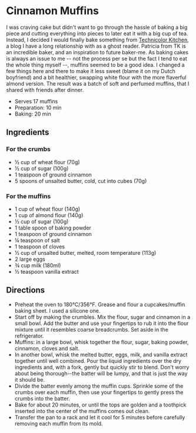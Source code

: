 # Cinnamon Muffins

I was craving cake but didn't want to go through the hassle of baking a big piece and cutting everything into pieces to later eat it with a big cup of tea. Instead, I decided I would finally bake something from [Technicolor Kitchen](http://technicolorkitchen.blogspot.com/2010/09/muffins-de-canela-com-farofinha-de.html), a blog I have a long relationship with as a ghost reader. Patricia from TK is an incredible baker, and an inspiration to future baker-me.
As baking cakes is always an issue to me -- not the process per se but the fact I tend to eat the whole thing myself --, muffins seemed to be a good idea. I changed a few things here and there to make it less sweet (blame it on my Dutch boyfriend) and a bit healthier, swapping white flour with the more flaverful almond version. The result was a batch of soft and perfumed muffins, that I shared with friends after dinner.

- Serves 17 muffins
- Preparation: 10 min
- Baking: 20 min

## Ingredients
### For the crumbs
- ½ cup of wheat flour (70g)
- ½ cup of sugar (100g)
- 1 teaspoon of ground cinnamon
- 5 spoons of unsalted butter, cold, cut into cubes (70g)

### For the muffins
- 1 cup of wheat flour (140g)
- 1 cup of almond flour (140g)
- ½ cup of sugar (100g)
- 1 table spoon of baking powder
- 1 teaspoon of ground cinnamon
- ¼ teaspoon of salt
- 1 teaspoon of cloves
- ½ cup of unsalted butter, melted, room temperature (113g)
- 2 large eggs
- ¾ cup milk (180ml) 
- ½ teaspoon vanilla extract

## Directions
- Preheat the oven to 180°C/356°F. Grease and flour a cupcakes/muffin baking sheet. I used a silicone one.
- Start off by making the crumbles. Mix the flour, sugar and cinnamon in a small bowl. Add the butter and use your fingertips to rub it into the flour mixture until it resembles coarse breadcrumbs. Set aside in the refrigerator.
- Muffins: in a large bowl, whisk together the flour, sugar, baking powder, cinnamon, cloves and salt.
- In another bowl, whisk the melted butter, eggs, milk, and vanilla extract together until well combined. Pour the liquid ingredients over the dry ingredients and, with a fork, gently but quickly stir to blend. Don't worry about being thorough--the batter will be lumpy, and that is just the way it should be. 
- Divide the batter evenly among the muffin cups. Sprinkle some of the crumbs over each muffin, then use your fingertips to gently press the crumbs into the batter. 
- Bake for about 20 minutes, or until the tops are golden and a toothpick inserted into the center of the muffins comes out clean.
- Transfer the pan to a rack and let it cool for 5 minutes before carefully removing each muffin from its mold.
